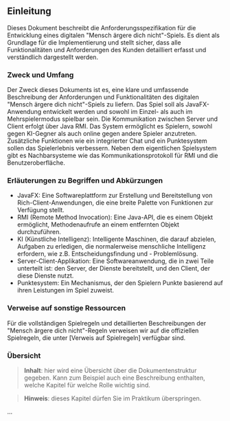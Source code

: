 ## Einleitung	

Dieses Dokument beschreibt die Anforderungsspezifikation für die Entwicklung eines digitalen "Mensch ärgere dich nicht"-Spiels. Es dient als Grundlage für die Implementierung und stellt sicher, dass alle Funktionalitäten und Anforderungen des Kunden detailliert erfasst und verständlich dargestellt werden.

### Zweck und Umfang	

Der Zweck dieses Dokuments ist es, eine klare und umfassende Beschreibung der Anforderungen und Funktionalitäten des digitalen "Mensch ärgere dich nicht"-Spiels zu liefern. Das Spiel soll als JavaFX-Anwendung entwickelt werden und sowohl im Einzel- als auch im Mehrspielermodus spielbar sein. Die Kommunikation zwischen Server und Client erfolgt über Java RMI. Das System ermöglicht es Spielern, sowohl gegen KI-Gegner als auch online gegen andere Spieler anzutreten. Zusätzliche Funktionen wie ein integrierter Chat und ein Punktesystem sollen das Spielerlebnis verbessern. Neben dem eigentlichen Spielsystem gibt es Nachbarsysteme wie das Kommunikationsprotokoll für RMI und die Benutzeroberfläche.

### Erläuterungen zu Begriffen und Abkürzungen	

- JavaFX: Eine Softwareplattform zur Erstellung und Bereitstellung von Rich-Client-Anwendungen, die eine breite Palette von Funktionen zur Verfügung stellt.
- RMI (Remote Method Invocation): Eine Java-API, die es einem Objekt ermöglicht, Methodenaufrufe an einem entfernten Objekt durchzuführen.
- KI (Künstliche Intelligenz): Intelligente Maschinen, die darauf abzielen, Aufgaben zu erledigen, die normalerweise menschliche Intelligenz erfordern, wie z.B. Entscheidungsfindung und - Problemlösung.
- Server-Client-Applikation: Eine Softwareanwendung, die in zwei Teile unterteilt ist: den Server, der Dienste bereitstellt, und den Client, der diese Dienste nutzt.
- Punktesystem: Ein Mechanismus, der den Spielern Punkte basierend auf ihren Leistungen im Spiel zuweist.

### Verweise auf sonstige Ressourcen 	

Für die vollständigen Spielregeln und detaillierten Beschreibungen der "Mensch ärgere dich nicht"-Regeln verweisen wir auf die offiziellen Spielregeln, die unter [Verweis auf Spielregeln] verfügbar sind.

### Übersicht 

> **Inhalt**: hier wird eine Übersicht über die Dokumentenstruktur gegeben. Kann zum Beispiel auch eine Beschreibung 
> enthalten, welche Kapitel für welche Rolle wichtig sind. 

> **Hinweis**: dieses Kapitel dürfen Sie im Praktikum überspringen.

...
